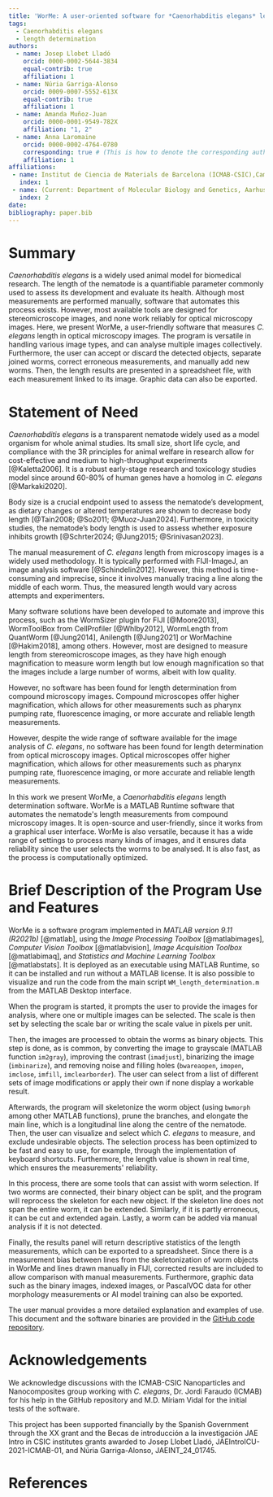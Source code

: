 ```yaml
---
title: 'WorMe: A user-oriented software for *Caenorhabditis elegans* length determination'
tags:
  - Caenorhabditis elegans
  - length determination
authors:
  - name: Josep Llobet Lladó
    orcid: 0000-0002-5644-3834
    equal-contrib: true
    affiliation: 1
  - name: Núria Garriga-Alonso
    orcid: 0009-0007-5552-613X
    equal-contrib: true
    affiliation: 1
  - name: Amanda Muñoz-Juan
    orcid: 0000-0001-9549-782X
    affiliation: "1, 2"
  - name: Anna Laromaine
    orcid: 0000-0002-4764-0780
    corresponding: true # (This is how to denote the corresponding author)
    affiliation: 1
affiliations:
 - name: Institut de Ciencia de Materials de Barcelona (ICMAB-CSIC),Campus UAB Bellaterra, Barcelona, Spain
   index: 1
 - name: (Current: Department of Molecular Biology and Genetics, Aarhus University, Aarhus, Denmark)
   index: 2
date: 
bibliography: paper.bib
---
```


# Summary

*Caenorhabditis elegans* is a widely used animal model for biomedical research. The length of the nematode is a quantifiable parameter commonly used to assess its development and evaluate its health. Although most measurements are performed manually, software that automates this process exists. However, most available tools are designed for stereomicroscope images, and none work reliably for optical microscopy images. Here, we present WorMe, a user-friendly software that measures *C. elegans* length in optical microscopy images. The program is versatile in handling various image types, and can analyse multiple images collectively. Furthermore, the user can accept or discard the detected objects, separate joined worms, correct erroneous measurements, and manually add new worms. Then, the length results are presented in a spreadsheet file, with each measurement linked to its image. Graphic data can also be exported.

# Statement of Need
*Caenorhabditis elegans* is a transparent nematode widely used as a model organism for whole animal studies. Its small size, short life cycle, and compliance with the 3R principles for animal welfare in research allow for cost-effective and medium to high-throughput experiments [@Kaletta2006]. It is a robust early-stage research and toxicology studies model since around 60-80% of human genes have a homolog in *C. elegans* [@Markaki2020].

Body size is a crucial endpoint used to assess the nematode’s development, as dietary changes or altered temperatures are shown to decrease body length [@Tain2008; @So2011; @Muoz-Juan2024]. Furthermore, in toxicity studies, the nematode’s body length is used to assess whether exposure inhibits growth [@Schrter2024; @Jung2015; @Srinivasan2023].

The manual measurement of *C. elegans* length from microscopy images is a widely used methodology. It is typically performed with FIJI-ImageJ, an image analysis software [@Schindelin2012]. However, this method is time-consuming and imprecise, since it involves manually tracing a line along the middle of each worm. Thus, the measured length would vary across attempts and experimenters.

Many software solutions have been developed to automate and improve this process, such as the WormSizer plugin for FIJI [@Moore2013], WormToolBox from CellProfiler [@Whlby2012], WormLength from QuantWorm [@Jung2014], Anilength [@Jung2021] or WorMachine [@Hakim2018], among others. However, most are designed to measure length from stereomicroscope images, as they have high enough magnification to measure worm length but low enough magnification so that the images include a large number of worms, albeit with low quality. 

However, no software has been found for length determination from compound microscopy images. Compound microscopes offer higher magnification, which allows for other measurements such as pharynx pumping rate, fluorescence imaging, or more accurate and reliable length measurements.

However, despite the wide range of software available for the image analysis of *C. elegans*, no software has been found for length determination from optical microscopy images. Optical microscopes offer higher magnification, which allows for other measurements such as pharynx pumping rate, fluorescence imaging, or more accurate and reliable length measurements. 

In this work we present WorMe, a *Caenorhabditis elegans* length determination software. WorMe is a MATLAB Runtime software that automates the nematode's length measurements from compound microscopy images. It is open-source and user-friendly, since it works from a graphical user interface. WorMe is also versatile, because it has a wide range of settings to process many kinds of images, and it ensures data reliability since the user selects the worms to be analysed. It is also fast, as the process is computationally optimized.

# Brief Description of the Program Use and Features
WorMe is a software program implemented in *MATLAB version 9.11 (R2021b)* [@matlab], using the *Image Processing Toolbox* [@matlabimages], *Computer Vision Toolbox* [@matlabvision], *Image Acquisition Toolbox* [@matlabimaq], and *Statistics and Machine Learning Toolbox* [@matlabstats]. It is deployed as an executable using MATLAB Runtime, so it can be installed and run without a MATLAB license. It is also possible to visualize and run the code from the main script `WM_length_determination.m` from the MATLAB Desktop interface.

When the program is started, it prompts the user to provide the images for analysis, where one or multiple images can be selected. The scale is then set by selecting the scale bar or writing the scale value in pixels per unit.

Then, the images are processed to obtain the worms as binary objects. This step is done, as is common, by converting the image to grayscale (MATLAB function `im2gray`), improving the contrast (`imadjust`), binarizing the image (`imbinarize`), and removing noise and filling holes (`bwareaopen`, `imopen`, `imclose`, `imfill`, `imclearborder`). The user can select from a list of different sets of image modifications or apply their own if none display a workable result. 

Afterwards, the program will skeletonize the worm object (using `bwmorph` among other MATLAB functions), prune the branches, and elongate the main line, which is a longitudinal line along the centre of the nematode. Then, the user can visualize and select which *C. elegans* to measure, and exclude undesirable objects. The selection process has been optimized to be fast and easy to use, for example, through the implementation of keyboard shortcuts. Furthermore, the length value is shown in real time, which ensures the measurements' reliability.

In this process, there are some tools that can assist with worm selection. If two worms are connected, their binary object can be split, and the program will reprocess the skeleton for each new object. If the skeleton line does not span the entire worm, it can be extended. Similarly, if it is partly erroneous, it can be cut and extended again. Lastly, a worm can be added via manual analysis if it is not detected.

Finally, the results panel will return descriptive statistics of the length measurements, which can be exported to a spreadsheet. Since there is a measurement bias between lines from the skeletonization of worm objects in WorMe and lines drawn manually in FIJI, corrected results are included to allow comparison with manual measurements. Furthermore, graphic data such as the binary images, indexed images, or PascalVOC data for other morphology measurements or AI model training can also be exported.

The user manual provides a more detailed explanation and examples of use. This document and the software binaries are provided in the [GitHub code repository](https://github.com/group-nn-at-icmab-csic/WorMe).

# Acknowledgements

We acknowledge discussions with the ICMAB-CSIC Nanoparticles and Nanocomposites group working with *C. elegans*, Dr. Jordi Faraudo (ICMAB) for his help in the GitHub repository and M.D. Míriam Vidal for the initial tests of the software.

This project has been supported financially by the Spanish Government through the XX grant and the Becas de introducción a la investigación JAE Intro in CSIC institutes grants awarded to Josep Llobet Lladó, JAEIntroICU-2021-ICMAB-01, and Núria Garriga-Alonso, JAEINT_24_01745.

# References
